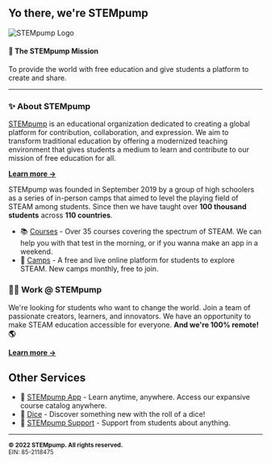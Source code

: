 ## Yo there, we're STEMpump
![STEMpump Logo](https://stempump.org/media/full-image.png)

#### 📜 The STEMpump Mission
To provide the world with free education and give students a platform to create and share.

---

### ✨ About STEMpump
[STEMpump](https://stempump.org) is an educational organization dedicated to creating a global platform for contribution, collaboration, and expression. We aim to transform traditional education by offering a modernized teaching environment that gives students a medium to learn and contribute to our mission of free education for all.

[**Learn more →**](https://stempump.org/about)

STEMpump was founded in September 2019 by a group of high schoolers as a series of in-person camps that aimed to level the playing field of STEAM among students. Since then we have taught over **100 thousand students** across **110 countries**.

- 📚 [Courses](https://stempump.org/library) - Over 35 courses covering the spectrum of STEAM. We can help you with that test in the morning, or if you wanna make an app in a weekend.
- 🎥 [Camps](https://stempump.org/camps) - A free and live online platform for students to explore STEAM. New camps monthly, free to join.

### 🧑‍💻 Work @ STEMpump
We're looking for students who want to change the world. Join a team of passionate creators, learners, and innovators. We have an opportunity to make STEAM education accessible for everyone. **And we're 100% remote! 🌎**

[**Learn more →**](https://stempump.org/join-us)

## Other Services
- 📱 [STEMpump App](https://stempump.org/app) - Learn anytime, anywhere. Access our expansive course catalog anywhere.
- 🎲 [Dice](https://stempump.org/library/dice) - Discover something new with the roll of a dice!
- 👋 [STEMpump Support](https://stempump.org/support) - Support from students about anything.

---

<sub>**© 2022 STEMpump. All rights reserved.**<br/>EIN: 85-2118475</sub>
